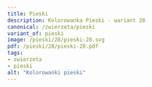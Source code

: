 ```yaml
---
title: Pieski
description: Kolorowanka Pieski - wariant 28
canonical: /zwierzeta/pieski
variant_of: pieski
image: /pieski/28/pieski-28.svg
pdf: /pieski/28/pieski-28.pdf
tags:
- zwierzeta
- pieski
alt: "Kolorowanki pieski"
---
```

